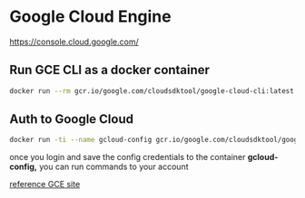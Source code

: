 # Google Cloud Engine

https://console.cloud.google.com/

## Run GCE CLI as a docker container

```bash
docker run --rm gcr.io/google.com/cloudsdktool/google-cloud-cli:latest gcloud version
```

## Auth to Google Cloud

```bash
docker run -ti --name gcloud-config gcr.io/google.com/cloudsdktool/google-cloud-cli gcloud auth login
```

once you login and save the config credentials to the container **gcloud-config,** you can run commands to your account

[reference GCE site](https://cloud.google.com/sdk/docs/downloads-docker)
